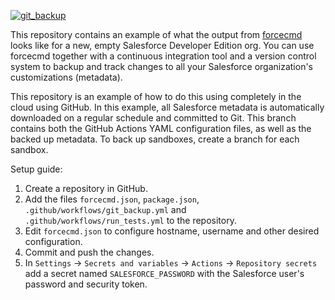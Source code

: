 [![git_backup](https://github.com/jesperkristensen/forcecmd-demo/actions/workflows/git_backup.yml/badge.svg)](https://github.com/jesperkristensen/forcecmd-demo/actions/workflows/git_backup.yml)

This repository contains an example of what the output from [forcecmd](https://github.com/jesperkristensen/forcecmd)
looks like for a new, empty Salesforce Developer Edition org.
You can use forcecmd together with a continuous integration tool and a version control system
to backup and track changes to all your Salesforce organization's customizations (metadata).

This repository is an example of how to do this using completely in the cloud using GitHub.
In this example, all Salesforce metadata is automatically downloaded on a regular schedule and committed to Git.
This branch contains both the GitHub Actions YAML configuration files, as well as the backed up metadata.
To back up sandboxes, create a branch for each sandbox.

Setup guide:
1. Create a repository in GitHub.
2. Add the files `forcecmd.json`, `package.json`, `.github/workflows/git_backup.yml` and `.github/workflows/run_tests.yml` to the repository.
3. Edit `forcecmd.json` to configure hostname, username and other desired configuration.
4. Commit and push the changes.
5. In `Settings` -> `Secrets and variables` -> `Actions` -> `Repository secrets` add a secret named `SALESFORCE_PASSWORD` with the Salesforce user's password and security token.
